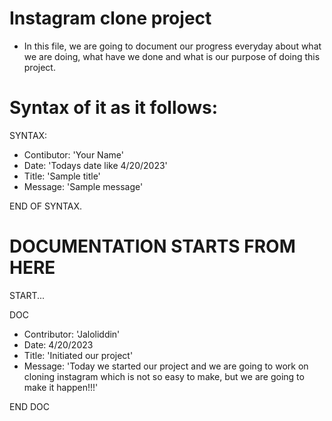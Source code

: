 # Instagram clone project

* In this file, we are going to document our progress everyday about what we are doing, what have we done and what is our purpose of doing this project.

# Syntax of it as it follows:

SYNTAX:

- Contibutor: 'Your Name'
- Date: 'Todays date like 4/20/2023'
- Title: 'Sample title'
- Message: 'Sample message'

END OF SYNTAX.

# DOCUMENTATION STARTS FROM HERE

START...


DOC

- Contributor: 'Jaloliddin'
- Date: 4/20/2023
- Title: 'Initiated our project'
- Message: 'Today we started our project and we are going to work on cloning instagram which is not so easy to make, but we are going to make it happen!!!'

END DOC
